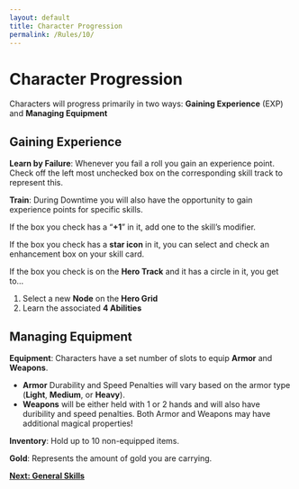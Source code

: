 ```yaml
---
layout: default
title: Character Progression
permalink: /Rules/10/
---
```

# Character Progression
Characters will progress primarily in two ways:
**Gaining Experience** (EXP) and **Managing Equipment**

## Gaining Experience
**Learn by Failure**: Whenever you fail a roll you gain an experience point. Check off the left most unchecked box on the corresponding skill track to represent this.

**Train**: During Downtime you will also have the opportunity to gain experience points for specific skills.

If the box you check has a “**+1**” in it, add one to the skill’s modifier. 

If the box you check has a **star icon** in it, you can select and check an enhancement box on your skill card.

If the box you check is on the **Hero Track** and it has a circle in it, you get to…
1. Select a new **Node** on the **Hero Grid**
2. Learn the associated **4 Abilities**

## Managing Equipment

**Equipment**: Characters have a set number of slots to equip **Armor** and **Weapons**.
- **Armor** Durability and Speed Penalties will vary based on the armor type (**Light**, **Medium**, or **Heavy**).
- **Weapons** will be either held with 1 or 2 hands and will also have duribility and speed penalties. Both Armor and Weapons may have additional magical properties!

 **Inventory**: Hold up to 10 non-equipped items.
 
 **Gold**: Represents the amount of gold you are carrying.

**[Next: General Skills]({{site.baseurl}}/Rules/11/)** 